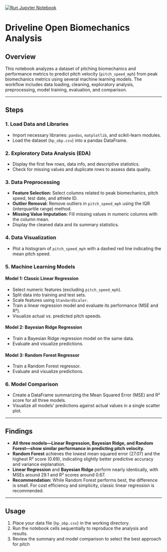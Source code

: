 [![Run Jupyter Notebook](https://github.com/treychase/IDS_mini2/actions/workflows/main.yml/badge.svg?branch=main)](https://github.com/treychase/IDS_mini2/actions/workflows/main.yml)

# Driveline Open Biomechanics Analysis

## Overview

This notebook analyzes a dataset of pitching biomechanics and performance metrics to predict pitch velocity (`pitch_speed_mph`) from peak biomechanics metrics using several machine learning models. The workflow includes data loading, cleaning, exploratory analysis, preprocessing, model training, evaluation, and comparison.

---

## Steps

### 1. Load Data and Libraries

- Import necessary libraries: `pandas`, `matplotlib`, and scikit-learn modules.
- Load the dataset (`hp_obp.csv`) into a pandas DataFrame.

### 2. Exploratory Data Analysis (EDA)

- Display the first few rows, data info, and descriptive statistics.
- Check for missing values and duplicate rows to assess data quality.

### 3. Data Preprocessing

- **Feature Selection:** Select columns related to peak biomechanics, pitch speed, test date, and athlete ID.
- **Outlier Removal:** Remove outliers in `pitch_speed_mph` using the IQR (interquartile range) method.
- **Missing Value Imputation:** Fill missing values in numeric columns with the column mean.
- Display the cleaned data and its summary statistics.

### 4. Data Visualization

- Plot a histogram of `pitch_speed_mph` with a dashed red line indicating the mean pitch speed.

### 5. Machine Learning Models

#### Model 1: Classic Linear Regression

- Select numeric features (excluding `pitch_speed_mph`).
- Split data into training and test sets.
- Scale features using `StandardScaler`.
- Train a linear regression model and evaluate its performance (MSE and R²).
- Visualize actual vs. predicted pitch speeds.

#### Model 2: Bayesian Ridge Regression

- Train a Bayesian Ridge regression model on the same data.
- Evaluate and visualize predictions.

#### Model 3: Random Forest Regressor

- Train a Random Forest regressor.
- Evaluate and visualize predictions.

### 6. Model Comparison

- Create a DataFrame summarizing the Mean Squared Error (MSE) and R² score for all three models.
- Visualize all models' predictions against actual values in a single scatter plot.

---

## Findings

- **All three models—Linear Regression, Bayesian Ridge, and Random Forest—show similar performance in predicting pitch velocity.**
- **Random Forest** achieves the lowest mean squared error (27.07) and the highest R² score (0.69), indicating slightly better predictive accuracy and variance explanation.
- **Linear Regression** and **Bayesian Ridge** perform nearly identically, with MSEs around 29.1 and R² scores around 0.67.
- **Recommendation:** While Random Forest performs best, the difference is small. For cost efficiency and simplicity, classic linear regression is recommended.

---

## Usage

1. Place your data file (`hp_obp.csv`) in the working directory.
2. Run the notebook cells sequentially to reproduce the analysis and results.
3. Review the summary and model comparison to select the best approach for pitch
